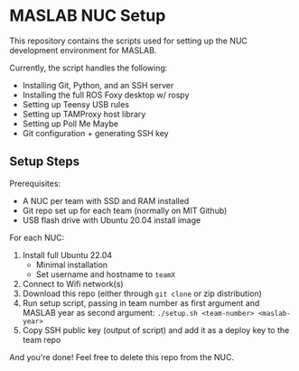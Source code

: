 # MASLAB NUC Setup

This repository contains the scripts used for setting up the NUC development
environment for MASLAB.

Currently, the script handles the following:
- Installing Git, Python, and an SSH server
- Installing the full ROS Foxy desktop w/ rospy
- Setting up Teensy USB rules
- Setting up TAMProxy host library
- Setting up Poll Me Maybe
- Git configuration + generating SSH key

## Setup Steps

Prerequisites:
- A NUC per team with SSD and RAM installed
- Git repo set up for each team (normally on MIT Github)
- USB flash drive with Ubuntu 20.04 install image

For each NUC:
1. Install full Ubuntu 22.04
   - Minimal installation
   - Set username and hostname to `teamX`
3. Connect to Wifi network(s)
4. Download this repo (either through `git clone` or zip distribution)
5. Run setup script, passing in team number as first argument and MASLAB year as second argument:
   `./setup.sh <team-number> <maslab-year>`
7. Copy SSH public key (output of script) and add it as a deploy key to the team repo
   
And you're done! Feel free to delete this repo from the NUC.
